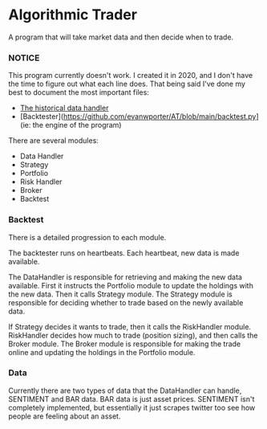 # Algorithmic Trader

A program that will take market data and then decide when to trade.

### NOTICE

This program currently doesn't work. I created it in 2020, and I don't have the time to figure out what each line does. That being said I've done my best to document the most important files:

* [The historical data handler](https://github.com/evanwporter/AT/blob/main/DataHandler/historic_data.py)
* [Backtester](https://github.com/evanwporter/AT/blob/main/backtest.py] (ie: the engine of the program)

There are several modules:

* Data Handler
* Strategy
* Portfolio
* Risk Handler
* Broker
* Backtest

### Backtest

There is a detailed progression to each module.

The backtester runs on heartbeats. Each heartbeat, new data is made available.

The DataHandler is responsible for retrieving and making the new data available. First it instructs the Portfolio module to update the holdings with the new data. Then it calls Strategy module. The Strategy module is responsible for deciding whether to trade based on the newly available data.

If Strategy decides it wants to trade, then it calls the RiskHandler module. RiskHandler decides how much to trade (position sizing), and then calls the Broker module. The Broker module is responsible for making the trade online and updating the holdings in the Portfolio module.

### Data

Currently there are two types of data that the DataHandler can handle, SENTIMENT and BAR data. BAR data is just asset prices.  SENTIMENT isn't completely implemented, but essentially it just scrapes twitter too see how people are feeling about an asset.
